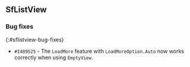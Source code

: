 ## SfListView

### Bug fixes

{:#sflistview-bug-fixes}

- `#I489525` - The `LoadMore` feature with `LoadMoreOption.Auto` now works correctly when using `EmptyView`.